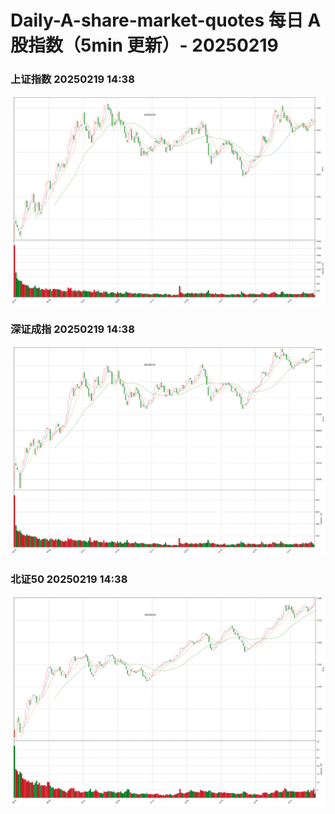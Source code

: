 
# Daily-A-share-market-quotes 每日 A 股指数（5min 更新）- 20250219

### 上证指数 20250219 14:38
![](./fig/2025/2/20250219-sh000001.png)

### 深证成指 20250219 14:38
![](./fig/2025/2/20250219-sz399001.png)

### 北证50 20250219 14:38
![](./fig/2025/2/20250219-bj899050.png)
